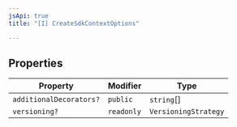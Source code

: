 ```yaml
---
jsApi: true
title: "[I] CreateSdkContextOptions"

---
```

## Properties

| Property | Modifier | Type |
| ------ | ------ | ------ |
| `additionalDecorators?` | `public` | `string`[] |
| `versioning?` | `readonly` | `VersioningStrategy` |
